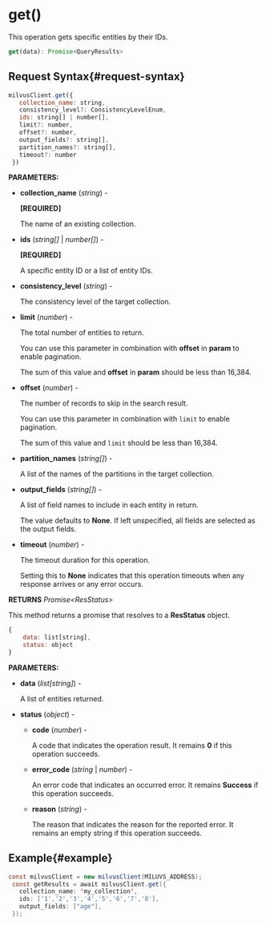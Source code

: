 # get()

This operation gets specific entities by their IDs.

```javascript
get(data): Promise<QueryResults>
```

## Request Syntax{#request-syntax}

```javascript
milvusClient.get({
   collection_name: string,
   consistency_level?: ConsistencyLevelEnum,
   ids: string[] | number[],
   limit?: number,
   offset?: number,
   output_fields?: string[],
   partition_names?: string[],
   timeout?: number
 })
```

**PARAMETERS:**

- **collection_name** (*string*) -

    **[REQUIRED]**

    The name of an existing collection.

- **ids** (*string[]* | *number[]*) -

    **[REQUIRED]**

    A specific entity ID or a list of entity IDs.

- **consistency_level** (*string*) -

    The consistency level of the target collection.

- **limit** (*number*) -

    The total number of entities to return.

    You can use this parameter in combination with **offset** in **param** to enable pagination.

    The sum of this value and **offset** in **param** should be less than 16,384. 

- **offset** (*number*) -

    The number of records to skip in the search result. 

    You can use this parameter in combination with `limit` to enable pagination.

    The sum of this value and `limit` should be less than 16,384. 

- **partition_names** (*string[]*) -

    A list of the names of the partitions in the target collection.

- **output_fields** (*string[]*) -

    A list of field names to include in each entity in return.

    The value defaults to **None**. If left unspecified, all fields are selected as the output fields.

- **timeout** (*number*) -

    The timeout duration for this operation. 

    Setting this to **None** indicates that this operation timeouts when any response arrives or any error occurs.

**RETURNS** *Promise\<ResStatus>*

This method returns a promise that resolves to a **ResStatus** object.

```javascript
{
    data: list[string],
    status: object
}
```

**PARAMETERS:**

- **data** (*list[string]*) -

    A list of entities returned.

- **status** (*object*) -

    - **code** (*number*) -

        A code that indicates the operation result. It remains **0** if this operation succeeds.

    - **error_code** (*string* | *number*) -

        An error code that indicates an occurred error. It remains **Success** if this operation succeeds. 

    - **reason** (*string*) - 

        The reason that indicates the reason for the reported error. It remains an empty string if this operation succeeds.

## Example{#example}

```java
const milvusClient = new milvusClient(MILUVS_ADDRESS);
 const getResults = await milvusClient.get({
   collection_name: 'my_collection',
   ids: ['1','2','3','4','5','6','7','8'],
   output_fields: ["age"],
 });
```

